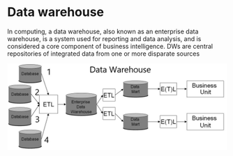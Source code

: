 # Data warehouse
In computing, a data warehouse, also known as an enterprise data warehouse, is a system used for reporting and data analysis, and is considered a core component of business intelligence. DWs are central repositories of integrated data from one or more disparate sources

![Data Mart](Data_Warehouse.jpg)
